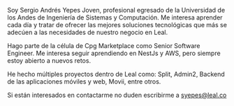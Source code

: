 Soy Sergio Andrés Yepes Joven, profesional egresado de la Universidad de los Andes de Ingeniería de Sistemas y Computación. Me interesa aprender cada día y tratar de ofrecer las mejores soluciones tecnológicas que más se adecúen a las necesidades de nuestro negocio en Leal.

Hago parte de la célula de Cpg Marketplace como Senior Software Engineer. Me interesa seguir aprendiendo en NestJs y AWS, pero siempre estoy abierto a nuevos retos.

He hecho múltiples proyectos dentro de Leal como: Split, Admin2, Backend de las aplicaciones móviles y web, Movii, entre otros.

Si están interesados en contactarme no duden escribirme a syepes@leal.co

